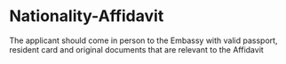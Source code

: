 # Nationality-Affidavit
The applicant should come in person to the Embassy with valid passport, resident card and original documents that are relevant to the Affidavit 
